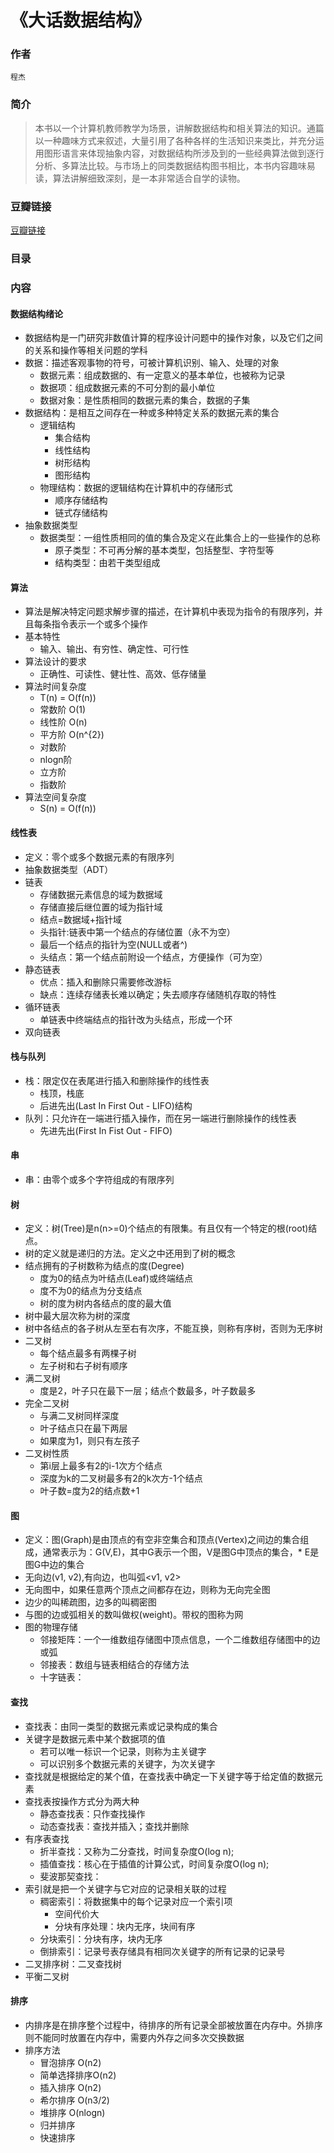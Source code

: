 《大话数据结构》
=============================

### 作者
    程杰

### 简介
> 本书以一个计算机教师教学为场景，讲解数据结构和相关算法的知识。通篇以一种趣味方式来叙述，大量引用了各种各样的生活知识来类比，并充分运用图形语言来体现抽象内容，对数据结构所涉及到的一些经典算法做到逐行分析、多算法比较。与市场上的同类数据结构图书相比，本书内容趣味易读，算法讲解细致深刻，是一本非常适合自学的读物。

### 豆瓣链接
  [豆瓣链接](http://book.douban.com/subject/6424904/)

### 目录

### 内容

#### 数据结构绪论
* 数据结构是一门研究非数值计算的程序设计问题中的操作对象，以及它们之间的关系和操作等相关问题的学科
* 数据：描述客观事物的符号，可被计算机识别、输入、处理的对象
  - 数据元素：组成数据的、有一定意义的基本单位，也被称为记录
  - 数据项：组成数据元素的不可分割的最小单位
  - 数据对象：是性质相同的数据元素的集合，数据的子集
* 数据结构：是相互之间存在一种或多种特定关系的数据元素的集合
  - 逻辑结构
    - 集合结构
    - 线性结构
    - 树形结构
    - 图形结构
  - 物理结构：数据的逻辑结构在计算机中的存储形式
    - 顺序存储结构
    - 链式存储结构
* 抽象数据类型
  - 数据类型：一组性质相同的值的集合及定义在此集合上的一些操作的总称
    - 原子类型：不可再分解的基本类型，包括整型、字符型等
    - 结构类型：由若干类型组成

#### 算法
* 算法是解决特定问题求解步骤的描述，在计算机中表现为指令的有限序列，并且每条指令表示一个或多个操作
* 基本特性
  - 输入、输出、有穷性、确定性、可行性
* 算法设计的要求
  - 正确性、可读性、健壮性、高效、低存储量
* 算法时间复杂度
  - T(n) = O(f(n))
  - 常数阶 O(1)
  - 线性阶 O(n)
  - 平方阶 O(n^{2})
  - 对数阶
  - nlogn阶
  - 立方阶
  - 指数阶
* 算法空间复杂度
  - S(n) = O(f(n))
  
#### 线性表
* 定义：零个或多个数据元素的有限序列
* 抽象数据类型（ADT）
* 链表
  - 存储数据元素信息的域为数据域
  - 存储直接后继位置的域为指针域
  - 结点=数据域+指针域
  - 头指针:链表中第一个结点的存储位置（永不为空）
  - 最后一个结点的指针为空(NULL或者^)
  - 头结点：第一个结点前附设一个结点，方便操作（可为空）
* 静态链表
  - 优点：插入和删除只需要修改游标
  - 缺点：连续存储表长难以确定；失去顺序存储随机存取的特性
* 循环链表
  - 单链表中终端结点的指针改为头结点，形成一个环
* 双向链表

#### 栈与队列
* 栈：限定仅在表尾进行插入和删除操作的线性表
  - 栈顶，栈底
  - 后进先出(Last In First Out - LIFO)结构
* 队列：只允许在一端进行插入操作，而在另一端进行删除操作的线性表
  - 先进先出(First In Fist Out - FIFO)

#### 串
* 串：由零个或多个字符组成的有限序列
  

#### 树
* 定义：树(Tree)是n(n>=0)个结点的有限集。有且仅有一个特定的根(root)结点。
* 树的定义就是递归的方法。定义之中还用到了树的概念
* 结点拥有的子树数称为结点的度(Degree)
  - 度为0的结点为叶结点(Leaf)或终端结点
  - 度不为0的结点为分支结点
  - 树的度为树内各结点的度的最大值
* 树中最大层次称为树的深度
* 树中各结点的各子树从左至右有次序，不能互换，则称有序树，否则为无序树
* 二叉树
  - 每个结点最多有两棵子树
  - 左子树和右子树有顺序
* 满二叉树
  - 度是2，叶子只在最下一层；结点个数最多，叶子数最多
* 完全二叉树
  - 与满二叉树同样深度
  - 叶子结点只在最下两层
  - 如果度为1，则只有左孩子
* 二叉树性质
  - 第i层上最多有2的i-1次方个结点
  - 深度为k的二叉树最多有2的k次方-1个结点
  - 叶子数=度为2的结点数+1

#### 图
* 定义：图(Graph)是由顶点的有空非空集合和顶点(Vertex)之间边的集合组成，通常表示为：G(V,E)，其中G表示一个图，V是图G中顶点的集合，* E是图G中边的集合
* 无向边(v1, v2),有向边，也叫弧<v1, v2>
* 无向图中，如果任意两个顶点之间都存在边，则称为无向完全图
* 边少的叫稀疏图，边多的叫稠密图
* 与图的边或弧相关的数叫做权(weight)。带权的图称为网
* 图的物理存储
  - 邻接矩阵：一个一维数组存储图中顶点信息，一个二维数组存储图中的边或弧
  - 邻接表：数组与链表相结合的存储方法
  - 十字链表：
  
#### 查找
* 查找表：由同一类型的数据元素或记录构成的集合
* 关键字是数据元素中某个数据项的值
  - 若可以唯一标识一个记录，则称为主关键字
  - 可以识别多个数据元素的关键字，为次关键字
* 查找就是根据给定的某个值，在查找表中确定一下关键字等于给定值的数据元素
* 查找表按操作方式分为两大种
  - 静态查找表：只作查找操作
  - 动态查找表：查找并插入；查找并删除
* 有序表查找
  - 折半查找：又称为二分查找，时间复杂度O(log n);
  - 插值查找：核心在于插值的计算公式，时间复杂度O(log n);
  - 斐波那契查找：
* 索引就是把一个关键字与它对应的记录相关联的过程
  - 稠密索引：将数据集中的每个记录对应一个索引项
    - 空间代价大
    - 分块有序处理：块内无序，块间有序
  - 分块索引：分块有序，块内无序
  - 倒排索引：记录号表存储具有相同次关键字的所有记录的记录号
* 二叉排序树：二叉查找树
* 平衡二叉树


#### 排序
* 内排序是在排序整个过程中，待排序的所有记录全部被放置在内存中。外排序则不能同时放置在内存中，需要内外存之间多次交换数据
* 排序方法
  - 冒泡排序 O(n2)
  - 简单选择排序O(n2)
  - 插入排序 O(n2)
  - 希尔排序 O(n3/2)
  - 堆排序 O(nlogn)
  - 归并排序 
  - 快速排序